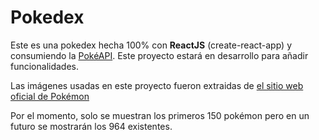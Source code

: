 # Pokedex

Este es una pokedex hecha 100% con **ReactJS** (create-react-app) y consumiendo la [PokéAPI](https://www.pokeapi.co/). Este proyecto estará en desarrollo para añadir funcionalidades.

Las imágenes usadas en este proyecto fueron extraidas de [el sitio web oficial de Pokémon](https://www.pokemon.com/)

Por el momento, solo se muestran los primeros 150 pokémon pero en un futuro se mostrarán los 964 existentes.